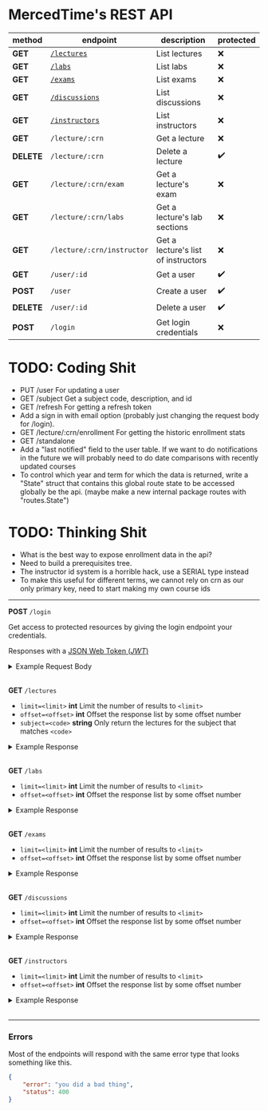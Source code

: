 # MercedTime's REST API

| method     | endpoint                            | description                         | protected |
| ------     | --------                            | -----------                         | --------- |
| **GET**    | [`/lectures`](#list-lectures)       | List lectures                       | ❌        |
| **GET**    | [`/labs`](#list-labs)               | List labs                           | ❌        |
| **GET**    | [`/exams`](#list-exams)             | List exams                          | ❌        |
| **GET**    | [`/discussions`](#list-discussions) | List discussions                    | ❌        |
| **GET**    | [`/instructors`](#list-instructors) | List instructors                    | ❌        |
| **GET**    | `/lecture/:crn`                     | Get a lecture                       | ❌        |
| **DELETE** | `/lecture/:crn`                     | Delete a lecture                    | ✔️         |
| **GET**    | `/lecture/:crn/exam`                | Get a lecture's exam                | ❌        |
| **GET**    | `/lecture/:crn/labs`                | Get a lecture's lab sections        | ❌        |
| **GET**    | `/lecture/:crn/instructor`          | Get a lecture's list of instructors | ❌        |
| **GET**    | `/user/:id`                         | Get a user                          | ✔️         |
| **POST**   | `/user`                             | Create a user                       | ✔️         |
| **DELETE** | `/user/:id`                         | Delete a user                       | ✔️         |
| **POST**   | `/login`                            | Get login credentials               | ❌        |

# TODO: Coding Shit

- PUT /user For updating a user
- GET /subject Get a subject code, description, and id
- GET /refresh For getting a refresh token
- Add a sign in with email option (probably just changing the request body for
  /login).
- GET /lecture/:crn/enrollment For getting the historic enrollment stats
- GET /standalone
- Add a "last notified" field to the user table. If we want to do notifications
  in the future we will probably need to do date comparisons with recently updated courses
- To control which year and term for which the data is returned, write a
  "State" struct that contains this global route state to be accessed globally
  be the api. (maybe make a new internal package routes with "routes.State")

# TODO: Thinking Shit

- What is the best way to expose enrollment data in the api?
- Need to build a prerequisites tree.
- The instructor id system is a horrible hack, use a SERIAL type instead
- To make this useful for different terms, we cannot rely on crn as our only primary key, need to start making my own course ids

---

**POST** `/login`
<a name="login"></a>

Get access to protected resources by giving the login endpoint your credentials.

Responses with a [JSON Web Token (_JWT_)](https://jwt.io/)

<details>
  <summary>Example Request Body</summary>

```json
{
    "username": "my username",
    "password": "*R(Py*(P*F$JIjF:EJ"
}
```

</details><br>

**GET** `/lectures`
<a name="list-lectures"></a>

- `limit=<limit>` __int__ Limit the number of results to `<limit>`
- `offset=<offset>` __int__ Offset the response list by some offset number
- `subject=<code>` __string__ Only return the lectures for the subject that matches `<code>`

<details>
<summary>Example Response</summary>

```json
{}
```

</details><br>

**GET** `/labs`
<a name="list-labs"></a>

- `limit=<limit>` __int__ Limit the number of results to `<limit>`
- `offset=<offset>` __int__ Offset the response list by some offset number

<details>
<summary>Example Response</summary>

```json
{}
```

</details><br>

**GET** `/exams`
<a name="list-exams"></a>

- `limit=<limit>` __int__ Limit the number of results to `<limit>`
- `offset=<offset>` __int__ Offset the response list by some offset number

<details>
<summary>Example Response</summary>

```json
{}
```

</details><br>

**GET** `/discussions`
<a name="list-discussions"></a>

- `limit=<limit>` __int__ Limit the number of results to `<limit>`
- `offset=<offset>` __int__ Offset the response list by some offset number

<details>
<summary>Example Response</summary>

```json
{}
```

</details><br>

**GET** `/instructors`
<a name="list-instructors"></a>

- `limit=<limit>` __int__ Limit the number of results to `<limit>`
- `offset=<offset>` __int__ Offset the response list by some offset number

<details>
<summary>Example Response</summary>

```json
{}
```

</details><br>

---

### Errors

Most of the endpoints will respond with the same error type that looks something like this.

```json
{
    "error": "you did a bad thing",
    "status": 400
}
```
